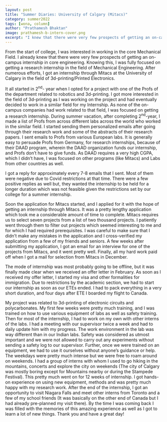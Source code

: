 ```yaml
---
layout: post
title: "Summer Diaries: University of Calgary (Mitacs)"
category: summer2022
tags: [wona, column]
author: "Prathamesh Bhaktan"
image: prathamesh-b-intern-cover.png
excerpt: "I knew that there were very few prospects of getting an on-campus internship in core engineering. Knowing this, I was fully focused on getting a research internship in the field of Mechanical Engineering."
---
```


From the start of college, I was interested in working in the core Mechanical Field. I already knew that there were very few prospects of getting an on-campus internship in core engineering. Knowing this, I was fully focused on getting a research internship in the field of Mechanical Engineering. After numerous efforts, I got an internship through Mitacs at the University of Calgary in the field of 3d-printing/Printed Electronics. 

It all started in 2<sup>nd</sup>- year when I opted for a project with one of the Profs of the department related to robotics and 3d-printing. I got more interested in the field of 3d-printing as I was working on the project and had eventually decided to work in a similar field for my Internship. As none of the on-campus companies had work related to that field, I was focused on getting a research internship. During summer vacation, after completing 2<sup>nd</sup>-year, I made a list of Profs from across different labs across the world who worked in the similar field. I started sending them personalized emails after going through their research work and some of the abstracts of their research papers. I sent emails to Profs from various European labs. It is generally easy to persuade Profs from Germany, for research internships, because of their DAAD program, wherein the DAAD organization funds our internship, and Profs don’t have to give funds. As DAAD requires a very high CGPA, which I didn’t have, I was focused on other programs (like Mitacs) and Labs from other countries as well. 

I got a reply for approximately every 7-8 emails that I sent. Most of them were negative due to Covid restrictions at that time. There were a few positive replies as well but, they wanted the internship to be held for a longer duration which was not feasible given the restrictions set by our college for a summer internship.

Soon the application for Mitacs started, and I applied for it with the hope of getting an internship through Mitacs. It was a pretty lengthy application which took me a considerable amount of time to complete. Mitacs requires us to select seven projects from a list of two thousand projects. I patiently went through them to filter out projects which seemed interesting to me and for which I had required prerequisites. I was careful to make sure that I didn’t make any mistakes in the application and I cross-verified my application from a few of my friends and seniors. A few weeks after submitting my application, I got an email for an interview for one of the projects from Mitacs, and it went pretty well. Finally, all my hard work paid off when I got a mail for selection from Mitacs in December.

The mode of internship was most probably going to be offline, but it was finally made clear when we received an offer letter in February. As soon as I received my offer letter, I started my visa and other formalities for immigration. Due to restrictions by the academic section, we had to start our internship as soon as our ETEs ended. I had to pack everything in a very short duration, and four days after ETE I boarded my flight to Canada. 

My project was related to 3d-printing of electronic circuits and polycarbonates. My first few weeks were pretty much training, and I was trained on how to use various equipment of labs as well as safety training. Then for most of the internship, I had to work on my own with other interns of the labs. I had a meeting with our supervisor twice a week and had to daily update him with my progress. The work environment in the lab was way different than in our Indian labs. Safety was considered as utmost important and we were not allowed to carry out any experiments without sending a safety log to our supervisor. Further, once we were trained on an equipment, we had to use it ourselves without anyone’s guidance or help. The weekdays were pretty much intense but we were free to roam around on weekends. I had a group of interns with whom I used to go hiking in the mountains, concerts and explore the city on weekends (The city of Calgary was mostly boring except for Mountains nearby or during the Stampede Festival). This pretty much went on for 12 weeks of internship. I got hands-on experience on using new equipment, methods and was pretty much happy with my research work. After the end of the internship, I got an opportunity to visit Niagara Falls and meet other interns from Toronto and a few of my school friends (It was basically on the other end of Canada but I had already pre-planned my visit there). By the time I was coming back I was filled with the memories of this amazing experience as well as I got to learn a lot of new things. Thank you and have a great day!
